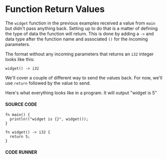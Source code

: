 # Function Return Values

The `widget` function in the previous
examples received a value from `main`
but didn't pass anything back. Setting
up to do that is a matter of defining
the type of data the function will
return. This is done by adding
a `->` and data type after the function
name and associated `()` for the
incoming parameters.

The format without any incoming
parameters that returns an `i32`
integer looks like this:

```rust,noplayground
widget() -> i32
```

We'll cover a couple of different way
to send the values back. For now,
we'll use `return` followed by the
value to send.

Here's what everything looks like in a
program. It will output "widget is 5"

#### SOURCE CODE

```rust,noplayground,EXAPMLE1
fn main() {
  println!("widget is {}", widget());
}

fn widget() -> i32 {
  return 5;
}
```

#### CODE RUNNER

```rust,editable,CODE1

```
